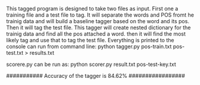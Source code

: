   This tagged program is designed to take
  two files as input. First one a training file
  and a test file to tag. It will separate the
  words and POS fromt he trainig data and will build
  a baseline tagger based on the word and its pos.
  Then it will tag the test file.
  This tagger will create nested dictionary for the
  trainig data and find all the pos attached a word.
  then it will find the most likely tag and use that
  to tag the test file. Everything is printed to the console
  can run from command line:
  python tagger.py pos-train.txt pos-test.txt > results.txt
  
  scorere.py can be run as:
  python scorer.py result.txt pos-test-key.txt

###########  Accuracy of the tagger is 84.62%   #################
